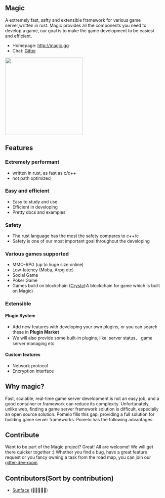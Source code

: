
Magic
------------
A extremely fast, safty and extensible framework for various game server,written in rust. Magic provides
all the components you need to develop a game, our goal is to make the game development to be easiest and efficient.
- Homepage: http://magic.gg
- Chat: <a href="https://gitter.im/magicgame/magic" target="_blank">Gitter</a>
<p align="left">
    <a href="http://magic.gg">
     <img  width="250" src="./magic.png"></a>
</p>


Features
------------
### Extremely performant
- written in rust, as fast as c/c++
- hot path optimized
### Easy and efficient
- Easy to study and use
- Efficient in developing
- Pretty docs and examples
### Safety
- The rust language has the most the safety compares to c++/c
- Safety is one of our most important goal throughout the developing
### Various games supported
- MMO-RPG (up to huge size online)
- Low-latency (Moba, Arpg etc)
- Social Game
- Poker Game
- Games build on blockchain (<a href="http://crystal.gg">Crystal</a>:A blockchain for game which is built on Magic)
### Extensible
#### Plugin System
- Add new features with developing your own plugins, or you can search these in **Plugin Market**
- We will also provide some built-in plugins, like: server status、 game server managing etc
#### Custom features
- Network protocol
- Encryption interface

Why magic? 
------------
Fast, scalable, real-time game server development is not an easy job, and a good container or framework can reduce its complexity. Unfortunately, unlike web, finding a game server framework solution is difficult, especially an open source solution. Pomelo fills this gap, providing a full solution for building game server frameworks. Pomelo has the following advantages:



Contribute
------------
Want to be part of the Magic project? Great! All are welcome! We will get there quicker together :) Whether you find a bug, have a great feature request or you fancy owning a task from the road map, you can join our <a href="https://gitter.im/magicgame/dev" target="_blank">gitter-dev-room</a>


Contributors(Sort by contribution)
------------
- <a href="https://github.com/sunface" target="_blank">Sunface</a> (🌟🌟🌟🌟🌟)